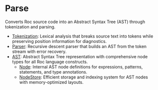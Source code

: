 # Parse

Converts Roc source code into an Abstract Syntax Tree (AST) through tokenization and parsing.

- [Tokenization](./tokenize.zig): Lexical analysis that breaks source text into tokens while preserving position information for diagnostics.
- [Parser](./Parser.zig): Recursive descent parser that builds an AST from the token stream with error recovery.
- [AST](./AST.zig): Abstract Syntax Tree representation with comprehensive node types for all Roc language constructs.
  - [Node](./Node.zig): Internal AST node definitions for expressions, patterns, statements, and type annotations.
  - [NodeStore](./NodeStore.zig): Efficient storage and indexing system for AST nodes with memory-optimized layouts.
